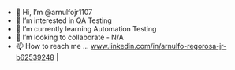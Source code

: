 - 👋 Hi, I’m @arnulfojr1107
- 👀 I’m interested in QA Testing
- 🌱 I’m currently learning Automation Testing
- 💞️ I’m looking to collaborate - N/A
- 📫 How to reach me ... www.linkedin.com/in/arnulfo-regorosa-jr-b62539248 | 

<!---
arnulfojr1107/arnulfojr1107 is a ✨ special ✨ repository because its `README.md` (this file) appears on your GitHub profile.
You can click the Preview link to take a look at your changes.
--->
